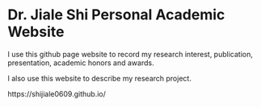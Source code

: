 <h1>Dr. Jiale Shi Personal Academic Website</h1>

<p>I use this github page website to record my research interest, publication, presentation, academic honors and awards.</p>

<p>I also use this website to describe my research project.</p>

<p>https://shijiale0609.github.io/</p>


